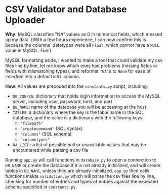 # CSV Validator and Database Uploader
**Why**: MySQL classifies "NA" values as 0 in numerical fields, which messed up my data. [With a few hours experience, I can now confirm this is because the columns' datatypes were all `Float`, which cannot have a `NULL` value in MySQL. Fun!]

MySQL formatting aside, I wanted to make a tool that could validate my csv files line by line, let me know which ones had problems (missing fields or fields with mismatching types), and reformat `"NA"`s to `None` for ease of insertion into a default `NULL` column.

**How**: All values are precoded into the `constants.py` script, including:
+ `DB_CONFIG`: dictionary that holds login information to access the MySQL server, including user, password, host, and port
+ `DB_NAME`: name of the database you will be accessing at the host
+ `TABLES`: a dictionary where the key is the table name in the SQL database, and the value is a dictionary with the following keys:
  + `"filepath"`
  + `"createcommand"` (SQL syntax)
  + `"columns"` (SQL schema)
  + `"columntypes"`
+ `NA_LIST` : a list of possible null or unavailable values that may be encountered while parsing a csv file


Running `app.py` will call functions in `database.py` to open a connection to `DB_NAME` or create the database if it is not already initialized, and will create tables in `DB_NAME`, unless they are already initialized. `app.py` then calls functions inside `validation.py` which will parse the csv files line by line, checking for number of entries and types of entries against the expected schema specified in `constants.py`.
